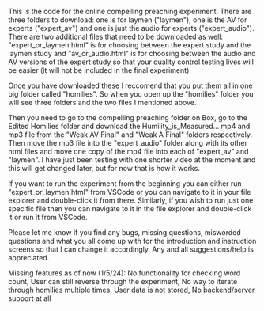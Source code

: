 This is the code for the online compelling preaching experiment.
There are three folders to download: one is for laymen ("laymen"),
one is the AV for experts ("expert_av") and one is just the audio
for experts ("expert_audio"). There are two additional files that
need to be downloaded as well: "expert_or_laymen.html" is for choosing
between the expert study and the laymen study and "av_or_audio.html" 
is for choosing between the audio and AV versions of the expert study
so that your quality control testing lives will be easier (it will not
be included in the final experiment).

Once you have downloaded these I reccomend that you put them all in one
big folder called "homilies". So when you open up the "homilies" folder
you will see three folders and the two files I mentioned above.

Then you need to go to the compelling preaching folder on Box, go to the Edited Homilies folder and download the Humility_is_Measured... mp4 and
mp3 file from the "Weak AV Final" and "Weak A Final" folders respectively.
Then move the mp3 file into the "expert_audio" folder along with its other
html files and move one copy of the mp4 file into each of "expert_av" and
"laymen". I have just been testing with one shorter video at the moment
and this will get changed later, but for now that is how it works.

If you want to run the experiment from the beginning you can either run
"expert_or_laymen.html" from VSCode or you can navigate to it in your file
explorer and double-click it from there. Similarly, if you wish to run just one specific file then you can navigate to it in the file explorer
and double-click it or run it from VSCode. 

Please let me know if you find any bugs, missing questions, misworded questions and what you all come up with for the introduction and instruction screens so that I can change it accordingly. Any and
all suggestions/help is appreciated.

Missing features as of now (1/5/24):
No functionality for checking word count, 
User can still reverse through the experiment, 
No way to iterate through homilies multiple times, 
User data is not stored, 
No backend/server support at all
